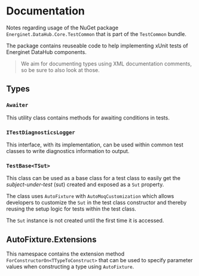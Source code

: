 # Documentation

Notes regarding usage of the NuGet package `Energinet.DataHub.Core.TestCommon` that is part of the `TestCommon` bundle.

The package contains reuseable code to help implementing xUnit tests of Energinet DataHub components.

> We aim for documenting types using XML documentation comments, so be sure to also look at those.

## Types

### `Awaiter`

This utility class contains methods for awaiting conditions in tests.

### `ITestDiagnosticsLogger`

This interface, with its implementation, can be used within common test classes to write diagnostics information to output.

### `TestBase<TSut>`

This class can be used as a base class for a test class to easily get the *subject-under-test* (sut) created and exposed as a `Sut` property.

The class uses `AutoFixture` with `AutoMoqCustomization` which allows developers to customize the `Sut` in the test class constructor and thereby reusing the setup logic for tests within the test class.

The `Sut` instance is not created until the first time it is accessed.

## AutoFixture.Extensions

This namespace contains the extension method `ForConstructorOn<TTypeToConstruct>` that can be used to specify parameter values when constructing a type using `AutoFixture`.

